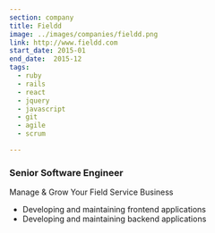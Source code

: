 ```yaml
---
section: company
title: Fieldd
image: ../images/companies/fieldd.png
link: http://www.fieldd.com
start_date: 2015-01
end_date:  2015-12
tags:
  - ruby
  - rails
  - react
  - jquery
  - javascript
  - git
  - agile
  - scrum

---
```

### Senior Software Engineer

Manage & Grow Your Field Service Business

  - Developing and maintaining frontend applications
  - Developing and maintaining backend applications